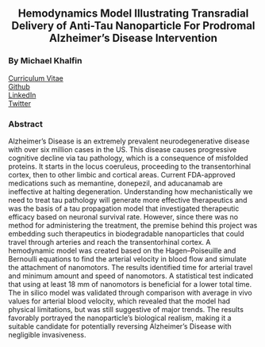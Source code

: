 <br/>
<div align="center">
  <h2 align="center">Hemodynamics Model Illustrating Transradial Delivery of Anti-Tau Nanoparticle For Prodromal Alzheimer’s Disease Intervention</h2>
  <h3 align="left">By Michael Khalfin</h3>
  <p align="left">
    <a href="https://michael-khalfin.github.io/michael-khalfin-cv/">Curriculum Vitae</a>
    <br/>
    <a href="https://github.com/michael-khalfin">Github</a>
    <br/>
    <a href="https://www.linkedin.com/in/michael-khalfin-87551b20b/">LinkedIn</a>
    <br/>
    <a href="https://twitter.com/KhalfinMichael">Twitter</a>
    <br/>
  </p>
</div>

<div align="center">
  <h3 align="left">Abstract</h3>
  <p align="left">Alzheimer’s Disease is an extremely prevalent neurodegenerative disease with over six million cases in the US. This disease causes progressive cognitive decline via tau pathology, which is a consequence of misfolded proteins. It starts in the locus coeruleus, proceeding to the transentorhinal cortex, then to other limbic and cortical areas. Current FDA-approved medications such as memantine, donepezil, and aducanamab are ineffective at halting degeneration. Understanding how mechanistically we need to treat tau pathology will generate more effective therapeutics and was the basis of a tau propagation model that investigated therapeutic efficacy based on neuronal survival rate. However, since there was no method for administering the treatment, the premise behind this project was embedding such therapeutics in biodegradable nanoparticles that could travel through arteries and reach the transentorhinal cortex. A hemodynamic model was created based on the Hagen–Poiseuille and Bernoulli equations to find the arterial velocity in blood flow and simulate the attachment of nanomotors. The results identified time for arterial travel and minimum amount and speed of nanomotors. A statistical test indicated that using at least 18 mm of nanomotors is beneficial for a lower total time. The in silico model was validated through comparison with average in vivo values for arterial blood velocity, which revealed that the model had physical limitations, but was still suggestive of major trends. The results favorably portrayed the nanoparticle’s biological realism, making it a suitable candidate for potentially reversing Alzheimer’s Disease with negligible invasiveness.</p>
</div>
